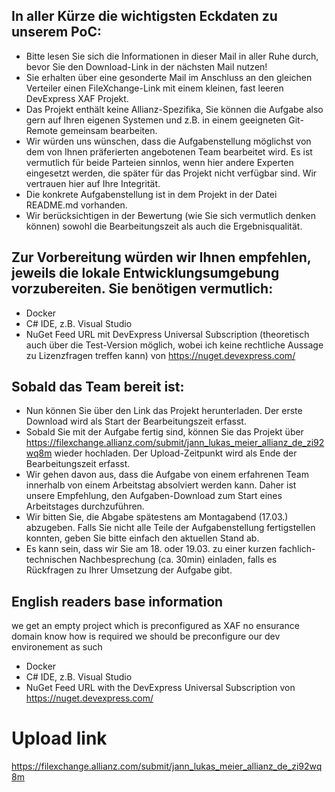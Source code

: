 ## In aller Kürze die wichtigsten Eckdaten zu unserem PoC:
- Bitte lesen Sie sich die Informationen in dieser Mail in aller Ruhe durch, bevor Sie den Download-Link in der nächsten Mail nutzen!
- Sie erhalten über eine gesonderte Mail im Anschluss an den gleichen Verteiler einen FileXchange-Link mit einem kleinen, fast leeren DevExpress XAF Projekt.
- Das Projekt enthält keine Allianz-Spezifika, Sie können die Aufgabe also gern auf Ihren eigenen Systemen und z.B. in einem geeigneten Git-Remote gemeinsam bearbeiten.
- Wir würden uns wünschen, dass die Aufgabenstellung möglichst von dem von Ihnen präferierten angebotenen Team bearbeitet wird. Es ist vermutlich für beide Parteien sinnlos, wenn hier andere Experten eingesetzt werden, die später für das Projekt nicht verfügbar sind. Wir vertrauen hier auf Ihre Integrität.
- Die konkrete Aufgabenstellung ist in dem Projekt in der Datei README.md vorhanden.
- Wir berücksichtigen in der Bewertung (wie Sie sich vermutlich denken können) sowohl die Bearbeitungszeit als auch die Ergebnisqualität.
 
## Zur Vorbereitung würden wir Ihnen empfehlen, jeweils die lokale Entwicklungsumgebung vorzubereiten. Sie benötigen vermutlich:
- Docker
- C# IDE, z.B. Visual Studio
- NuGet Feed URL mit DevExpress Universal Subscription (theoretisch auch über die Test-Version möglich, wobei ich keine rechtliche Aussage zu Lizenzfragen treffen kann) von https://nuget.devexpress.com/
 
## Sobald das Team bereit ist:
- Nun können Sie über den Link das Projekt herunterladen. Der erste Download wird als Start der Bearbeitungszeit erfasst.
- Sobald Sie mit der Aufgabe fertig sind, können Sie das Projekt über https://filexchange.allianz.com/submit/jann_lukas_meier_allianz_de_zi92wq8m wieder hochladen. Der Upload-Zeitpunkt wird als Ende der Bearbeitungszeit erfasst.
- Wir gehen davon aus, dass die Aufgabe von einem erfahrenen Team innerhalb von einem Arbeitstag absolviert werden kann. Daher ist unsere Empfehlung, den Aufgaben-Download zum Start eines Arbeitstages durchzuführen.
- Wir bitten Sie, die Abgabe spätestens am Montagabend (17.03.) abzugeben. Falls Sie nicht alle Teile der Aufgabenstellung fertigstellen konnten, geben Sie bitte einfach den aktuellen Stand ab.
- Es kann sein, dass wir Sie am 18. oder 19.03. zu einer kurzen fachlich-technischen Nachbesprechung (ca. 30min) einladen, falls es Rückfragen zu Ihrer Umsetzung der Aufgabe gibt.
 
## English readers base information
we get an empty project which is preconfigured as XAF
no ensurance domain know how is required
we should be preconfigure our dev environement as such 
- Docker
- C# IDE, z.B. Visual Studio
- NuGet Feed URL with the DevExpress Universal Subscription von https://nuget.devexpress.com/

# Upload link 
https://filexchange.allianz.com/submit/jann_lukas_meier_allianz_de_zi92wq8m
 
